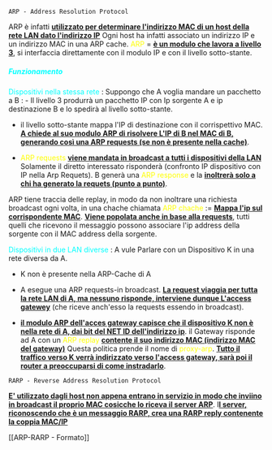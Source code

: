 `ARP - Address Resolution Protocol`

ARP è infatti <b><u>utilizzato per determinare l'indirizzo MAC di un host della rete LAN dato l'indirizzo IP</u></b>
Ogni host ha infatti associato un indirizzo IP e un indirizzo MAC in una ARP cache.
<span style=color:yellow>ARP</span> = <b><u>è un modulo che lavora a livello</u></b> <b><u>3</u></b>, si interfaccia direttamente con il modulo IP e con il livello sotto-stante. 

<h5 style=color:cyan>Funzionamento</h5>
<span style=color:cyan>Dispositivi nella stessa rete</span> : 
   Suppongo che A voglia mandare un pacchetto a B : 
   - Il livello 3 produrrà un pacchetto IP con Ip sorgente A e ip destinazione B e lo spedirà al livello sotto-stante. 

  - il livello sotto-stante mappa l'IP di destinazione con il corrispettivo MAC. <b><u>A chiede al suo modulo ARP di risolvere L'IP di B nel MAC di B, generando così una ARP requests (se non è presente nella cache)</u></b>. 

  -  <span style=color:yellow>ARP requests</span> <b><u>viene mandata in broadcast a tutti i dispositivi della LAN</u></b>
    Solamente il diretto interessato risponderà (confronto IP dispositivo con IP nella Arp Requets). B generà una <span style=color:yellow> ARP response</span> e la <b><u>inoltrerà solo a chi ha generato la requets (punto a punto)</u></b>. 

ARP tiene traccia delle replay, in modo da non inoltrare una richiesta broadcast ogni volta, in una chache chiamata <span style=color:yellow>ARP chache</span> := <b><u>Mappa l'ip sul corrispondente MAC</u></b>. 
<b><u>Viene popolata anche in base alla requests</u></b>, tutti quelli che ricevono il messaggio possono associare l'ip address della sorgente con il MAC address della sorgente. 

<span style=color:cyan>Dispositivi in due LAN diverse </span> : 
   A vule Parlare con un Dispositivo K in una rete diversa da A. 
   - K non è presente nella ARP-Cache di A 
   
   - A esegue una ARP requests-in broadcast. <b><u>La request viaggia per tutta la rete LAN di A, ma nessuno risponde, interviene dunque L'access gatewey</u></b> (che riceve anch'esso la requests essendo in broadcast).

   - <b><u>il modulo ARP dell'acces gateway capisce che il dispositivo K non è nella rete di A, dai bit del NET ID dell'indirizzo ip</u></b>. 
	 il Gateway risponde ad A con un <span style=color:yellow>ARP replay</span> <b><u>contente il suo indirizzo MAC (indirizzo MAC del gateway)</u></b> Questa politica prende il nome di <span style=color:yellow>proxy-arp</span>. 
	 <b><u>Tutto il traffico verso K verrà indirizzato verso l'access gateway, sarà poi il router a preoccuparsi di come instradarlo</u></b>. 

`RARP - Reverse Address Resolution Protocol`

<b><u>E' utilizzato dagli host non appena entrano in servizio in modo che inviino in broadcast il proprio MAC cosicche lo riceva il server ARP</u></b>.
I<b><u>l server, riconoscendo che è un messaggio RARP, crea una RARP reply contenente la coppia MAC/IP</u></b>

[[ARP-RARP - Formato]]